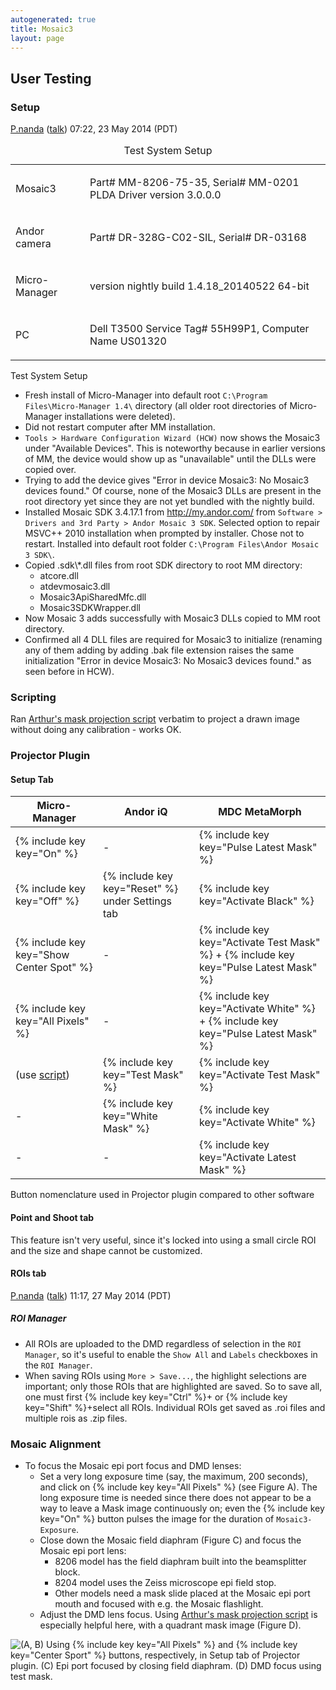 ```yaml
---
autogenerated: true
title: Mosaic3
layout: page
---
```


## User Testing

### Setup

[P.nanda](User:P.nanda "wikilink")
([talk](User_talk:P.nanda "wikilink")) 07:22, 23 May 2014 (PDT)

<table>
<caption>Test System Setup</caption>
<tbody>
<tr class="odd">
<td><p>Mosaic3</p></td>
<td><p>Part# MM-8206-75-35, Serial# MM-0201<br />
PLDA Driver version 3.0.0.0</p></td>
</tr>
<tr class="even">
<td><p>Andor camera</p></td>
<td><p>Part# DR-328G-C02-SIL, Serial# DR-03168</p></td>
</tr>
<tr class="odd">
<td><p>Micro-Manager</p></td>
<td><p>version nightly build 1.4.18_20140522 64-bit</p></td>
</tr>
<tr class="even">
<td><p>PC</p></td>
<td><p>Dell T3500 Service Tag# 55H99P1, Computer Name US01320</p></td>
</tr>
</tbody>
</table>

Test System Setup

-   Fresh install of Micro-Manager into default root
    `C:\Program Files\Micro-Manager 1.4\` directory (all older root
    directories of Micro-Manager installations were deleted).
-   Did not restart computer after MM installation.
-   `Tools > Hardware Configuration Wizard (HCW)` now shows the Mosaic3
    under "Available Devices". This is noteworthy because in earlier
    versions of MM, the device would show up as "unavailable" until the
    DLLs were copied over.
-   Trying to add the device gives "Error in device Mosaic3: No Mosaic3
    devices found." Of course, none of the Mosaic3 DLLs are present in
    the root directory yet since they are not yet bundled with the
    nightly build.
-   Installed Mosaic SDK 3.4.17.1 from <http://my.andor.com/> from
    `Software > Drivers and 3rd Party > Andor Mosaic 3 SDK`. Selected
    option to repair MSVC++ 2010 installation when prompted by
    installer. Chose not to restart. Installed into default root folder
    `C:\Program Files\Andor Mosaic 3 SDK\`.
-   Copied .sdk\\\*.dll files from root SDK directory to root MM
    directory:
    -   atcore.dll
    -   atdevmosaic3.dll
    -   Mosaic3ApiSharedMfc.dll
    -   Mosaic3SDKWrapper.dll
-   Now Mosaic 3 adds successfully with Mosaic3 DLLs copied to MM root
    directory.
-   Confirmed all 4 DLL files are required for Mosaic3 to initialize
    (renaming any of them adding by adding .bak file extension raises
    the same initialization "Error in device Mosaic3: No Mosaic3 devices
    found." as seen before in HCW).

### Scripting

Ran [Arthur's mask projection script](Mosaic3#scripting "wikilink")
verbatim to project a drawn image without doing any calibration - works
OK.

### Projector Plugin

#### Setup Tab

| Micro-Manager                                | Andor iQ                                       | MDC MetaMorph                                                                      |
|----------------------------------------------|------------------------------------------------|------------------------------------------------------------------------------------|
| {% include key key="On" %}                     | \-                                             | {% include key key="Pulse Latest Mask" %}                                            |
| {% include key key="Off" %}                    | {% include key key="Reset" %} under Settings tab | {% include key key="Activate Black" %}                                               |
| {% include key key="Show Center Spot" %}       | \-                                             | {% include key key="Activate Test Mask" %} + {% include key key="Pulse Latest Mask" %} |
| {% include key key="All Pixels" %}             | \-                                             | {% include key key="Activate White" %} + {% include key key="Pulse Latest Mask" %}     |
| (use [script](Mosaic3#scripting "wikilink")) | {% include key key="Test Mask" %}                | {% include key key="Activate Test Mask" %}                                           |
| \-                                           | {% include key key="White Mask" %}               | {% include key key="Activate White" %}                                               |
| \-                                           | \-                                             | {% include key key="Activate Latest Mask" %}                                         |

Button nomenclature used in Projector plugin compared to other software

#### Point and Shoot tab

This feature isn't very useful, since it's locked into using a small
circle ROI and the size and shape cannot be customized.

#### ROIs tab

[P.nanda](User:P.nanda "wikilink")
([talk](User_talk:P.nanda "wikilink")) 11:17, 27 May 2014 (PDT)

##### ROI Manager

-   All ROIs are uploaded to the DMD regardless of selection in the
    `ROI Manager`, so it's useful to enable the `Show All` and `Labels`
    checkboxes in the `ROI Manager`.
-   When saving ROIs using `More > Save...`, the highlight selections
    are important; only those ROIs that are highlighted are saved. So to
    save all, one must first {% include key key="Ctrl" %}+ or
    {% include key key="Shift" %}+select all ROIs. Individual ROIs get
    saved as .roi files and multiple rois as .zip files.

### Mosaic Alignment

-   To focus the Mosaic epi port focus and DMD lenses:
    -   Set a very long exposure time (say, the maximum, 200 seconds),
        and click on {% include key key="All Pixels" %} (see Figure A).
        The long exposure time is needed since there does not appear to
        be a way to leave a Mask image continuously on; even the
        {% include key key="On" %} button pulses the image for the
        duration of `Mosaic3-Exposure`.
    -   Close down the Mosaic field diaphram (Figure C) and focus the
        Mosaic epi port lens:
        -   8206 model has the field diaphram built into the
            beamsplitter block.
        -   8204 model uses the Zeiss microscope epi field stop.
        -   Other models need a mask slide placed at the Mosaic epi port
            mouth and focused with e.g. the Mosaic flashlight.
    -   Adjust the DMD lens focus. Using [Arthur's mask projection
        script](Mosaic3#scripting "wikilink") is especially helpful
        here, with a quadrant mask image (Figure D).

![(A, B) Using {% include key key="All Pixels" %} and
{% include key key="Center Sport" %} buttons, respectively, in Setup tab
of Projector plugin. (C) Epi port focused by closing field diaphram. (D)
DMD focus using test
mask.](media/FullResolution_fig_mosic3_cal.png "(A, B) Using  and  buttons, respectively, in Setup tab of Projector plugin. (C) Epi port focused by closing field diaphram. (D) DMD focus using test mask.")
